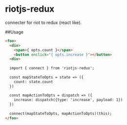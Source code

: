 # riotjs-redux

connecter for riot to redux  (react like).

##Usage
```html
<foo>
  <div>
    <span>{ opts.count }</span>
    <button onclick="{ opts.increase }"></button>
  <div>
  
  import { connect } from 'riotjs-redux';
  
  const mapStateToOpts = state => ({
    count: state.count
  })
  
  const mapActionToOpts = dispatch => ({
    increase: dispatch({type: 'increase', payload: 1})
  })
  
  connect(mapStateToOpts, mapActionToOpts)(this);
</foo>
```



